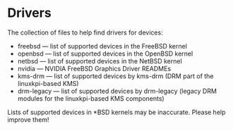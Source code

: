 # Drivers
The collection of files to help find drivers for devices:

* freebsd — list of supported devices in the FreeBSD kernel
* openbsd — list of supported devices in the OpenBSD kernel
* netbsd  — list of supported devices in the NetBSD kernel
* nvidia  — NVIDIA FreeBSD Graphics Driver READMEs
* kms-drm — list of supported devices by kms-drm (DRM part of the linuxkpi-based KMS)
* drm-legacy — list of supported devices by drm-legacy (legacy DRM modules for the linuxkpi-based KMS components)

Lists of supported devices in *BSD kernels may be inaccurate. Please help improve them!
